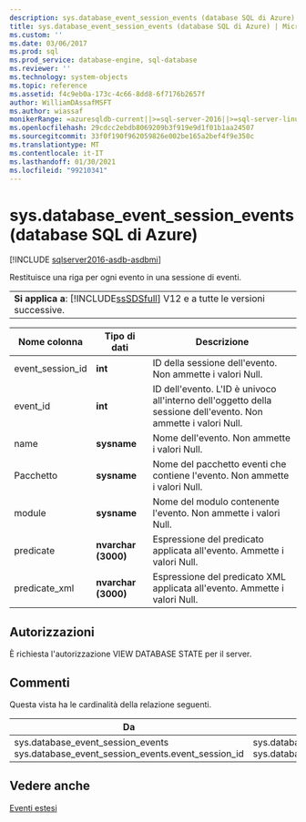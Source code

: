 ```yaml
---
description: sys.database_event_session_events (database SQL di Azure)
title: sys.database_event_session_events (database SQL di Azure) | Microsoft Docs
ms.custom: ''
ms.date: 03/06/2017
ms.prod: sql
ms.prod_service: database-engine, sql-database
ms.reviewer: ''
ms.technology: system-objects
ms.topic: reference
ms.assetid: f4c9eb0a-173c-4c66-8dd8-6f7176b2657f
author: WilliamDAssafMSFT
ms.author: wiassaf
monikerRange: =azuresqldb-current||>=sql-server-2016||>=sql-server-linux-2017||=azuresqldb-mi-current
ms.openlocfilehash: 29cdcc2ebdb8069209b3f919e9d1f01b1aa24507
ms.sourcegitcommit: 33f0f190f962059826e002be165a2bef4f9e350c
ms.translationtype: MT
ms.contentlocale: it-IT
ms.lasthandoff: 01/30/2021
ms.locfileid: "99210341"
---
```

# <a name="sysdatabase_event_session_events-azure-sql-database"></a>sys.database_event_session_events (database SQL di Azure)
[!INCLUDE [sqlserver2016-asdb-asdbmi](../../includes/applies-to-version/sqlserver2016-asdb-asdbmi.md)]

  Restituisce una riga per ogni evento in una sessione di eventi.  
  
||  
|-|  
|**Si applica a**: [!INCLUDE[ssSDSfull](../../includes/sssdsfull-md.md)] V12 e a tutte le versioni successive.|  
  
|Nome colonna|Tipo di dati|Descrizione|  
|-----------------|---------------|-----------------|  
|event_session_id|**int**|ID della sessione dell'evento. Non ammette i valori Null.|  
|event_id|**int**|ID dell'evento. L'ID è univoco all'interno dell'oggetto della sessione dell'evento. Non ammette i valori Null.|  
|name|**sysname**|Nome dell'evento. Non ammette i valori Null.|  
|Pacchetto|**sysname**|Nome del pacchetto eventi che contiene l'evento. Non ammette i valori Null.|  
|module|**sysname**|Nome del modulo contenente l'evento. Non ammette i valori Null.|  
|predicate|**nvarchar (3000)**|Espressione del predicato applicata all'evento. Ammette i valori Null.|  
|predicate_xml|**nvarchar (3000)**|Espressione del predicato XML applicata all'evento. Ammette i valori Null.|  
  
## <a name="permissions"></a>Autorizzazioni  
 È richiesta l'autorizzazione VIEW DATABASE STATE per il server.  
  
## <a name="remarks"></a>Commenti  
 Questa vista ha le cardinalità della relazione seguenti.  
  
| Da | A | Relationship |
| ---- | -- | ------------ |
|sys.database_event_session_events sys.database_event_session_events.event_session_id|sys.database_event_sessions sys.database_event_sessions.event_session_id|Molti-a-uno|  
  
## <a name="see-also"></a>Vedere anche  
 [Eventi estesi](../../relational-databases/extended-events/extended-events.md)  
  
  
